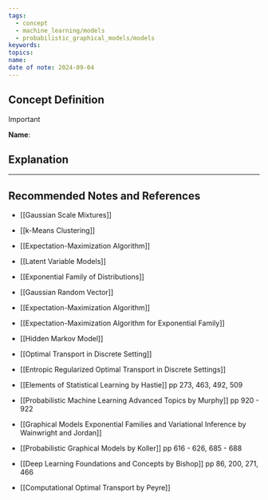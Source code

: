 ```yaml
---
tags:
  - concept
  - machine_learning/models
  - probabilistic_graphical_models/models
keywords: 
topics: 
name: 
date of note: 2024-09-04
---
```


## Concept Definition

>[!important]
>**Name**: 



## Explanation





-----------
##  Recommended Notes and References


- [[Gaussian Scale Mixtures]]
- [[k-Means Clustering]]
- [[Expectation-Maximization Algorithm]]

- [[Latent Variable Models]]

- [[Exponential Family of Distributions]]
- [[Gaussian Random Vector]]
- [[Expectation-Maximization Algorithm]]
- [[Expectation-Maximization Algorithm for Exponential Family]]

- [[Hidden Markov Model]]

- [[Optimal Transport in Discrete Setting]]
- [[Entropic Regularized Optimal Transport in Discrete Settings]]


- [[Elements of Statistical Learning by Hastie]] pp 273, 463, 492, 509
- [[Probabilistic Machine Learning Advanced Topics by Murphy]] pp 920 - 922
- [[Graphical Models Exponential Families and Variational Inference by Wainwright and Jordan]]
- [[Probabilistic Graphical Models by Koller]] pp 616 - 626, 685 - 688
- [[Deep Learning Foundations and Concepts by Bishop]] pp 86, 200, 271, 466
- [[Computational Optimal Transport by Peyre]]